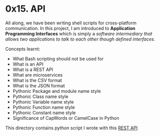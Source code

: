 # 0x15. API

All along, we have been writing shell scripts for cross-platform communication. In this project, I am introduced to <b>Application Programming Interfaces</b> which is simply a <i>software intermediary that allows two applications to talk to each other though defined interfaces.</i>


Concepts learnt:
- What Bash scripting should not be used for
- What is an API
- What is a REST API
- What are microservices
- What is the CSV format
- What is the JSON format
- Pythonic Package and module name style
- Pythonic Class name style
- Pythonic Variable name style
- Pythonic Function name style
- Pythonic Constant name style
- Significance of CapWords or CamelCase in Python


This directory contains python script I wrote with this [REST API](https://jsonplaceholder.typicode.com/)
